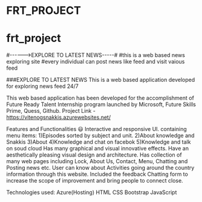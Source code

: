 # FRT_PROJECT
# frt_project
#------>EXPLORE TO LATEST NEWS-----#
#this is a web based news exploring site
#every individual can post news like feed and visit vaious feed

###EXPLORE TO LATEST NEWS
This is a web based application developed for exploring news feed 24/7

This web based  application has been developed for the accomplishment of Future Ready Talent Internship program launched by Microsoft, Future Skills Prime, Quess, Github.
Project Link - https://vitenogsnakkis.azurewebsites.net/

Features and Functionalities 😃
Interactive and responsive UI.
containing menu items:
      1)Episodes sorted by subject and unit.
      2)About knowledge and Snakkis
      3)About
      4)Knowledge and chat on facebok
      5)Knowledge and talk on  soud cloud
Has many graphical and visual innovative effects.
Have an aesthetically pleasing visual design and architecture.
Has collection of many web pages including Lock, About Us, Contact, Menu, Chatting and Posting news etc.
User can know about Activities going around the country information through this website.
Included the feedback Chatting form to increase the scope of improvement and bring people to connect close.


Technologies used:
Azure(Hosting)
HTML
CSS
Bootstrap
JavaScript

